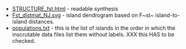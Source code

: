 - [STRUCTURE_fst.html](STRUCTURE_fst.html) - readable synthesis 
- [Fst_distmat_NJ.svg](Fst_distmat_NJ.svg) - island dendrogram based on 
  F~st~ island-to-island distances.
- [populations.txt](populations.txt) - this is the list of islands in the order
  in which the inscrutable data files list them without labels. XXX this HAS
  to be checked.
